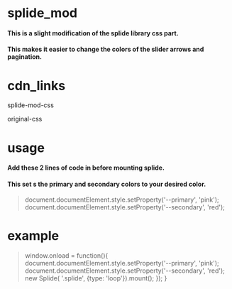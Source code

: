 # splide_mod

#### This is a slight modification of the splide library css part.
#### This makes it easier to change the colors of the slider arrows and pagination.

# cdn_links
>
splide-mod-css

<link rel="stylesheet" href="https://cdn.jsdelivr.net/gh/Quickcoder2005/splide_mod@main/splide-mod.css"/>

original-css

<link rel="stylesheet" href="https://cdn.jsdelivr.net/npm/@splidejs/splide@2.4.21/dist/css/themes/splide-sea-green.min.css"/>

# usage

#### Add these 2 lines of code in before mounting splide.
#### This set s the primary and secondary colors to your desired color.

> document.documentElement.style.setProperty('--primary', 'pink');
    document.documentElement.style.setProperty('--secondary', 'red');

# example

> window.onload = function(){
    document.documentElement.style.setProperty('--primary', 'pink');
    document.documentElement.style.setProperty('--secondary', 'red');
    new Splide( '.splide', {type: 'loop'}).mount();
    });
}
